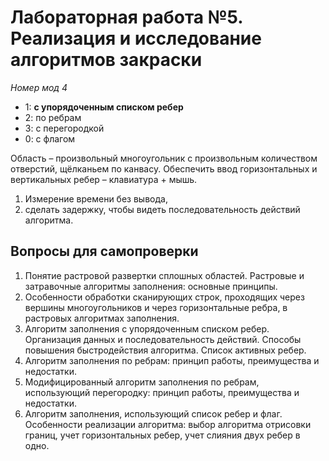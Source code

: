 #  Лабораторная работа №5. Реализация и исследование алгоритмов закраски
_Номер мод 4_
- 1: **с упорядоченным списком ребер**
- 2: по ребрам
- 3: с перегородкой
- 0: с флагом

Область – произвольный многоугольник с произвольным количеством отверстий, щёлканьем по канвасу. Обеспечить ввод горизонтальных и вертикальных ребер – клавиатура + мышь.
1. Измерение времени без вывода,
2. сделать задержку, чтобы видеть последовательность действий алгоритма.

## Вопросы для самопроверки
1. Понятие растровой развертки сплошных областей. Растровые и затравочные алгоритмы заполнения: основные принципы.
2. Особенности обработки сканирующих строк, проходящих через вершины многоугольников и через горизонтальные ребра, в растровых алгоритмах заполнения.
3. Алгоритм заполнения с упорядоченным списком ребер. Организация данных и последовательность действий. Способы повышения быстродействия алгоритма. Список активных ребер.
4. Алгоритм заполнения по ребрам: принцип работы, преимущества и недостатки.
5. Модифицированный алгоритм заполнения по ребрам, использующий перегородку: принцип работы, преимущества и недостатки.
6. Алгоритм заполнения, использующий список ребер и флаг. Особенности реализации алгоритма: выбор алгоритма отрисовки границ, учет горизонтальных ребер, учет слияния двух ребер в одно.

